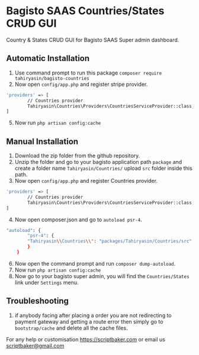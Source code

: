 # Bagisto SAAS Countries/States CRUD GUI
Country & States CRUD GUI for Bagisto SAAS Super admin dashboard.

## Automatic Installation
1. Use command prompt to run this package `composer require tahiryasin/bagisto-countries`
2. Now open `config/app.php` and register stripe provider.
```sh
'providers' => [
        // Countries provider
        Tahiryasin\Countries\Providers\CountriesServiceProvider::class,
]
```
5. Now run `php artisan config:cache`

## Manual Installation
1. Download the zip folder from the github repository.
2. Unzip the folder and go to your bagisto application path `package` and create a folder name `Tahiryasin/Countries/` upload `src` folder inside this path.
3. Now open `config/app.php` and register Countries provider.
```sh
'providers' => [
        // Countries provider
        Tahiryasin\Countries\Providers\CountriesServiceProvider::class,
]
```
4. Now open composer.json and go to `autoload psr-4`.
```sh
"autoload": {
        "psr-4": {
        "Tahiryasin\\Countries\\": "packages/Tahiryasin/Countries/src"
        }
    }
```

6. Now open the command prompt and run `composer dump-autoload`.
7. Now run `php artisan config:cache`
9. Now go to your bagisto super admin, you will find the `Countries/States` link under `Settings` menu.


## Troubleshooting

1. if anybody facing after placing a order you are not redirecting to payment gateway and getting a route error then simply go to `bootstrap/cache` and delete all the cache files.

For any help or customisation  <https://scriptbaker.com> or email us <scriptbaker@gmail.com>
